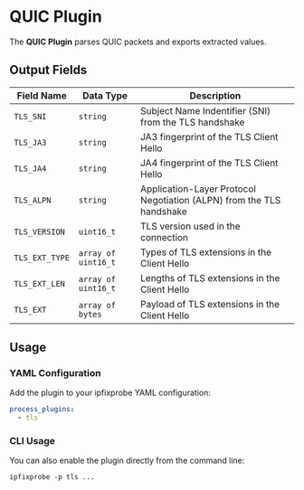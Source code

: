 # QUIC Plugin

The **QUIC Plugin** parses QUIC packets and exports extracted values.

## Output Fields

| Field Name     | Data Type           | Description                                                          |
| -------------- | ------------------- | -------------------------------------------------------------------- |
| `TLS_SNI`      | `string`            | Subject Name Indentifier (SNI) from the TLS handshake                |
| `TLS_JA3`      | `string`            | JA3 fingerprint of the TLS Client Hello                              |
| `TLS_JA4`      | `string`            | JA4 fingerprint of the TLS Client Hello                              |
| `TLS_ALPN`     | `string`            | Application-Layer Protocol Negotiation (ALPN) from the TLS handshake |
| `TLS_VERSION`  | `uint16_t`          | TLS version used in the connection                                   |
| `TLS_EXT_TYPE` | `array of uint16_t` | Types of TLS extensions in the Client Hello                          |
| `TLS_EXT_LEN`  | `array of uint16_t` | Lengths of TLS extensions in the Client Hello                        |
| `TLS_EXT`      | `array of bytes`    | Payload of TLS extensions in the Client Hello                        |

## Usage

### YAML Configuration

Add the plugin to your ipfixprobe YAML configuration:

```yaml
process_plugins:
  - tls
```

### CLI Usage

You can also enable the plugin directly from the command line:

`ipfixprobe -p tls ...`
